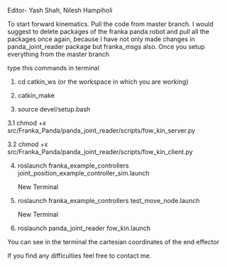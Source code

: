Editor- Yash Shah, Nilesh Hampiholi

To start forward kinematics. Pull the code from master branch. I would suggest to delete packages of the franka panda robot and pull all the packages once again, because I have not only made changes in panda_joint_reader package but franka_msgs also. Once you setup everything from the master branch

type this commands in terminal

1. cd catkin_ws (or the workspace in which you are working)

2. catkin_make

3. source devel/setup.bash

3.1 chmod +x src/Franka_Panda/panda_joint_reader/scripts/fow_kin_server.py

3.2 chmod +x src/Franka_Panda/panda_joint_reader/scripts/fow_kin_client.py

4. roslaunch franka_example_controllers joint_position_example_controller_sim.launch

    New Terminal
    
5. roslaunch franka_example_controllers test_move_node.launch

    New Terminal
    
6. roslaunch panda_joint_reader fow_kin.launch

You can see in the terminal the cartesian coordinates of the end effector

If you find any difficulties feel free to contact me.
